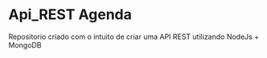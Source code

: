 # Api_REST Agenda

Repositorio criado com o intuito de criar uma API REST utilizando NodeJs + MongoDB
